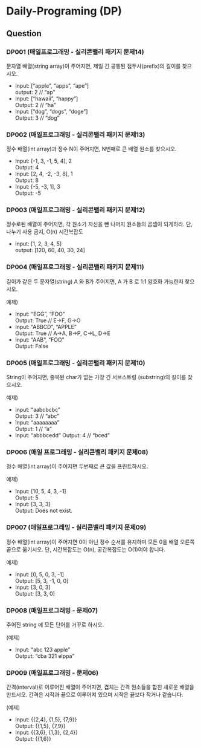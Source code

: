 # Daily-Programing (DP)

## Question

### DP001 (매일프로그래밍 - 실리콘밸리 패키지 문제14)
문자열 배열(string array)이 주어지면, 제일 긴 공통된 접두사(prefix)의 길이를 찾으시오.

- Input: [“apple”, “apps”, “ape”]  
output: 2 // “ap”
- Input: [“hawaii”, “happy”]  
Output: 2 // “ha”
- Input: [“dog”, “dogs”, “doge”]  
Output: 3 // “dog”

### DP002 (매일프로그래밍 - 실리콘밸리 패키지 문제13)
정수 배열(int array)과 정수 N이 주어지면, N번째로 큰 배열 원소를 찾으시오.

- Input: [-1, 3, -1, 5, 4], 2  
Output: 4
- Input: [2, 4, -2, -3, 8], 1  
Output: 8
- Input: [-5, -3, 1], 3  
Output: -5

### DP003 (매일프로그래밍 - 실리콘밸리 패키지 문제12)
정수로된 배열이 주어지면, 각 원소가 자신을 뺀 나머지 원소들의 곱셈이 되게하라.
단, 나누기 사용 금지, O(n) 시간복잡도

- input: [1, 2, 3, 4, 5]  
output: [120, 60, 40, 30, 24]

### DP004 (매일프로그래밍 - 실리콘밸리 패키지 문제11)
길이가 같은 두 문자열(string) A 와 B가 주어지면, A 가 B 로 1:1 암호화 가능한지 찾으시오.

예제)
- Input: “EGG”, “FOO”  
Output: True // E->F, G->O
- Input: “ABBCD”, “APPLE”  
Output: True // A->A, B->P, C->L, D->E
- Input: “AAB”, “FOO”  
Output: False

### DP005 (매일프로그래밍 - 실리콘밸리 패키지 문제10)
String이 주어지면, 중복된 char가 없는 가장 긴 서브스트링 (substring)의 길이를 찾으시오.

예제)
- Input: “aabcbcbc”  
Output: 3 // “abc”
- Input: “aaaaaaaa”  
Output: 1 // “a”
- Input: “abbbcedd”
Output: 4 // “bced”

### DP006 (매일 프로그래밍 - 실리콘밸리 패키지 문제08)
정수 배열(int array)이 주어지면 두번째로 큰 값을 프린트하시오.

예제)
- Input: [10, 5, 4, 3, -1]  
Output: 5
- Input: [3, 3, 3]  
Output: Does not exist.

### DP007 (매일프로그래밍 - 실리콘밸리 패키지 문제09)
정수 배열(int array)이 주어지면 0이 아닌 정수 순서를 유지하며 모든 0을 배열 오른쪽 끝으로 옮기시오. 단, 시간복잡도는 O(n), 공간복잡도는 O(1)여야 합니다.

예제)
- Input: [0, 5, 0, 3, -1]  
Output: [5, 3, -1, 0, 0]
- Input: [3, 0, 3]  
Output: [3, 3, 0]

### DP008 (매일프로그래밍 - 문제07)
주어진 string 에 모든 단어를 거꾸로 하시오.

(예제)
- Input: “abc 123 apple”  
Output: “cba 321 elppa”

### DP009 (매일프로그래밍 - 문제06)
간격(interval)로 이루어진 배열이 주어지면, 겹치는 간격 원소들을 합친 새로운 배열을 만드시오. 간격은 시작과 끝으로 이루어져 있으며 시작은 끝보다 작거나 같습니다.

(예제)
- Input: {{2,4}, {1,5}, {7,9}}  
Output: {{1,5}, {7,9}}
- Input: {{3,6}, {1,3}, {2,4}}  
Output: {{1,6}}
